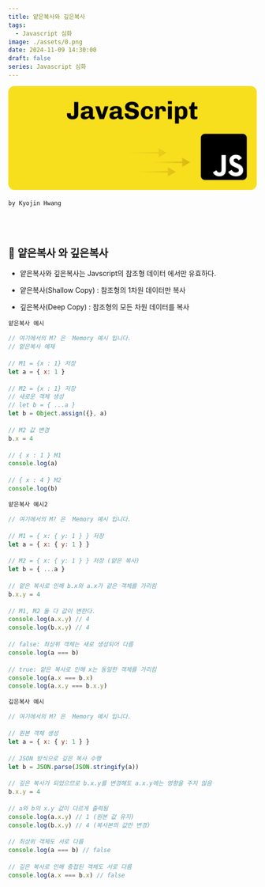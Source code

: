 ```yaml
---
title: 얕은복사와 깊은복사
tags:
  - Javascript 심화
image: ./assets/0.png
date: 2024-11-09 14:30:00
draft: false
series: Javascript 심화
---
```


![banner](./assets/0.png)

`by Kyojin Hwang`

<br/>
<br/>

## 📌 얕은복사 와 깊은복사

- 얕은복사와 깊은복사는 Javscript의 참조형 데이터 에서만 유효하다.

- 얕은복사(Shallow Copy) : 참조형의 1차원 데이터만 복사
- 깊은복사(Deep Copy) : 참조형의 모든 차원 데이터를 복사

`얕은복사 예시`

```javascript {numberLines}
// 여기에서의 M? 은  Memory 예시 입니다.
// 얕은복사 예제

// M1 = {x : 1} 저장
let a = { x: 1 }

// M2 = {x : 1} 저장
// 새로운 객체 생성
// let b = { ...a }
let b = Object.assign({}, a)

// M2 값 변경
b.x = 4

// { x : 1 } M1
console.log(a)

// { x : 4 } M2
console.log(b)
```

`얕은복사 예시2`

```javascript {numberLines}
// 여기에서의 M? 은  Memory 예시 입니다.

// M1 = { x: { y: 1 } } 저장
let a = { x: { y: 1 } }

// M2 = { x: { y: 1 } } 저장 (얕은 복사)
let b = { ...a }

// 얕은 복사로 인해 b.x와 a.x가 같은 객체를 가리킴
b.x.y = 4

// M1, M2 둘 다 값이 변한다.
console.log(a.x.y) // 4
console.log(b.x.y) // 4

// false: 최상위 객체는 새로 생성되어 다름
console.log(a === b)

// true: 얕은 복사로 인해 x는 동일한 객체를 가리킴
console.log(a.x === b.x)
console.log(a.x.y === b.x.y)
```

`깊은복사 예시`

```javascript {numberLines}
// 여기에서의 M? 은  Memory 예시 입니다.

// 원본 객체 생성
let a = { x: { y: 1 } }

// JSON 방식으로 깊은 복사 수행
let b = JSON.parse(JSON.stringify(a))

// 깊은 복사가 되었으므로 b.x.y를 변경해도 a.x.y에는 영향을 주지 않음
b.x.y = 4

// a와 b의 x.y 값이 다르게 출력됨
console.log(a.x.y) // 1 (원본 값 유지)
console.log(b.x.y) // 4 (복사본의 값만 변경)

// 최상위 객체도 서로 다름
console.log(a === b) // false

// 깊은 복사로 인해 중첩된 객체도 서로 다름
console.log(a.x === b.x) // false
```
